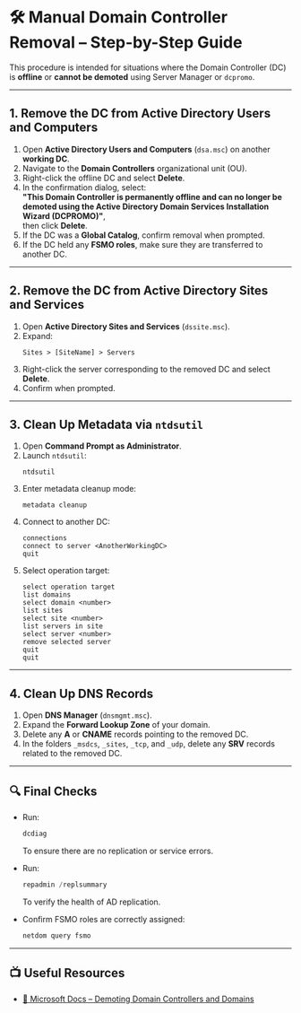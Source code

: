 # 🛠️ Manual Domain Controller Removal – Step-by-Step Guide

This procedure is intended for situations where the Domain Controller (DC) is **offline** or **cannot be demoted** using Server Manager or `dcpromo`.

---

## 1. Remove the DC from Active Directory Users and Computers

1. Open **Active Directory Users and Computers** (`dsa.msc`) on another **working DC**.
2. Navigate to the **Domain Controllers** organizational unit (OU).
3. Right-click the offline DC and select **Delete**.
4. In the confirmation dialog, select:  
   **"This Domain Controller is permanently offline and can no longer be demoted using the Active Directory Domain Services Installation Wizard (DCPROMO)"**,  
   then click **Delete**.
5. If the DC was a **Global Catalog**, confirm removal when prompted.
6. If the DC held any **FSMO roles**, make sure they are transferred to another DC.

---

## 2. Remove the DC from Active Directory Sites and Services

1. Open **Active Directory Sites and Services** (`dssite.msc`).
2. Expand:
   ```
   Sites > [SiteName] > Servers
   ```
3. Right-click the server corresponding to the removed DC and select **Delete**.
4. Confirm when prompted.

---

## 3. Clean Up Metadata via `ntdsutil`

1. Open **Command Prompt as Administrator**.
2. Launch `ntdsutil`:
   ```
   ntdsutil
   ```
3. Enter metadata cleanup mode:
   ```
   metadata cleanup
   ```
4. Connect to another DC:
   ```
   connections
   connect to server <AnotherWorkingDC>
   quit
   ```
5. Select operation target:
   ```
   select operation target
   list domains
   select domain <number>
   list sites
   select site <number>
   list servers in site
   select server <number>
   remove selected server
   quit
   quit
   ```

---

## 4. Clean Up DNS Records

1. Open **DNS Manager** (`dnsmgmt.msc`).
2. Expand the **Forward Lookup Zone** of your domain.
3. Delete any **A** or **CNAME** records pointing to the removed DC.
4. In the folders `_msdcs`, `_sites`, `_tcp`, and `_udp`, delete any **SRV** records related to the removed DC.

---

## 🔍 Final Checks

- Run:
  ```powershell
  dcdiag
  ```
  To ensure there are no replication or service errors.

- Run:
  ```powershell
  repadmin /replsummary
  ```
  To verify the health of AD replication.

- Confirm FSMO roles are correctly assigned:
  ```powershell
  netdom query fsmo
  ```

---

## 📺 Useful Resources

- [🧾 Microsoft Docs – Demoting Domain Controllers and Domains](https://learn.microsoft.com/en-us/windows-server/identity/ad-ds/deploy/demoting-domain-controllers-and-domains--level-200-)
